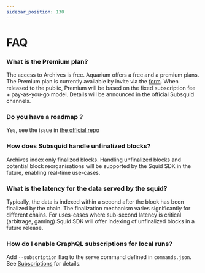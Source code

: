 ```yaml
---
sidebar_position: 130
---
```


# FAQ

### What is the Premium plan?

The access to Archives is free. Aquarium offers a free and a premium plans. The Premium plan is currently available by invite via the [form](https://luvp4va64ru.typeform.com/to/QrRF66q5). When released to the public, Premium will be based on the fixed subscription fee + pay-as-you-go model. Details will be announced in the official Subsquid channels.

### Do you have a roadmap ?

Yes, see the issue in [the official repo](https://github.com/subsquid/squid-sdk/issues/70)

### How does Subsquid handle unfinalized blocks?

Archives index only finalized blocks. Handling unfinalized blocks and potential block reorganisations will be supported by the Squid SDK in the future, enabling real-time use-cases.  

### What is the latency for the data served by the squid? 

Typically, the data is indexed within a second after the block has been finalized by the chain. The finalization mechanism varies significantly for different chains. For uses-cases where sub-second latency is critical (arbitrage, gaming) Squid SDK will offer indexing of unfinalized blocks in a future release.

### How do I enable GraphQL subscriptions for local runs?

Add `--subscription` flag to the `serve` command defined in `commands.json`. See [Subscriptions](/graphql-api/subcriptions) for details.
